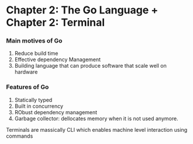 # Chapter 2: The Go Language + Chapter 2: Terminal

### Main motives of Go
1. Reduce build time
2. Effective dependency Management
3. Building language that can produce software that scale well on hardware

### Features of Go
1. Statically typed
2. Built in concurrency
3. RObust dependency management
4. Garbage collector: dellocates memory when it is not used anymore.


Terminals are massically CLI which enables machine level interaction using commands
